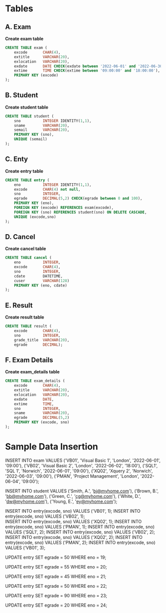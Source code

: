 # Tables #

## A. Exam
**Create exam table**

```sql
CREATE TABLE exam (
    excode       CHAR(4),
    extitle      VARCHAR(20),
    exlocation   VARCHAR(20),
    exdate       DATE CHECK(exdate between '2022-06-01' and '2022-06-30'),
    extime       TIME CHECK(extime between '09:00:00' and '18:00:00'),
    PRIMARY KEY (excode)	
);
```

## B. Student 
**Create student table**

```sql
CREATE TABLE student (
    sno          INTEGER IDENTITY(1,1),
    sname        VARCHAR(20),
    semail       VARCHAR(20),
    PRIMARY KEY (sno),
    UNIQUE (semail)
);
```

## C. Enty
**Create entry table**
```sql
CREATE TABLE entry (
    eno          INTEGER IDENTITY(1,1),
    excode       CHAR(4) not null,
    sno          INTEGER,
    egrade       DECIMAL(5,2) CHECK(egrade between 0 and 100),
    PRIMARY KEY (eno),
    FOREIGN KEY (excode) REFERENCES exam(excode),
    FOREIGN KEY (sno) REFERENCES student(sno) ON DELETE CASCADE,
    UNIQUE (excode,sno)
);
```

## D. Cancel
**Create cancel table**

```sql
CREATE TABLE cancel (
    eno          INTEGER,
    excode       CHAR(4),
    sno          INTEGER,
    cdate        DATETIME,
    cuser        VARCHAR(128)
    PRIMARY KEY (eno, cdate)
);    
```
## E. Result ##
**Create result table**
```sql
CREATE TABLE result (
    excode       CHAR(4),
    sno          INTEGER,
    grade_title  VARCHAR(20),
    egrade		 DECIMAL);
```

## F. Exam Details
**Create exam_details table**

```sql
CREATE TABLE exam_details ( 
    excode       CHAR(4), 
    extitle      VARCHAR(20), 
    exlocation   VARCHAR(20), 
    exdate       DATE, 
    extime       TIME, 
    sno          INTEGER, 
    sname        VARCHAR(20), 
    egrade       DECIMAL(5,2)
    PRIMARY KEY (excode, sno)
); 		
```

# Sample Data Insertion #

INSERT INTO exam VALUES 
    ('VB01', 'Visual Basic 1', 'London', '2022-06-01', '09:00'),
    ('VB02', 'Visual Basic 2', 'London', '2022-06-02', '18:00'),
    ('SQL1', 'SQL 1', 'Norwich', '2022-06-01', '09:00'),
    ('XQ02', 'Xquery 2', 'Norwich', '2022-06-03', '09:00'),
    ('PMAN', 'Project Management', 'London', '2022-06-04', '09:00');

INSERT INTO student VALUES
    ('Smith, A.', 'bj@myhome.com'),
    ('Brown, B.', 'bb@myhome.com'),
    ('Green, C.', 'cg@myhome.com'),
    ('White, D.', 'dw@myhome.com'),
    ('Young, E.', 'ey@myhome.com');
    
INSERT INTO entry(excode, sno)
    VALUES ('VB01', 1);
INSERT INTO entry(excode, sno)
    VALUES ('VB02', 1);   
INSERT INTO entry(excode, sno)
    VALUES ('XQ02', 1);
INSERT INTO entry(excode, sno)
    VALUES ('PMAN', 1);
INSERT INTO entry(excode, sno)
    VALUES ('SQL1', 2);
INSERT INTO entry(excode, sno)
    VALUES ('VB02', 2);
INSERT INTO entry(excode, sno)
    VALUES ('XQ02', 2);
INSERT INTO entry(excode, sno)
    VALUES ('PMAN', 2);
INSERT INTO entry(excode, sno)
    VALUES ('VB01', 3);
    
UPDATE entry SET egrade = 50
WHERE eno = 19;

UPDATE entry SET egrade = 55
WHERE eno = 20;

UPDATE entry SET egrade = 45
WHERE eno = 21;

UPDATE entry SET egrade = 50
WHERE eno = 22;

UPDATE entry SET egrade = 90
WHERE eno = 23;

UPDATE entry SET egrade = 20
WHERE eno = 24;

